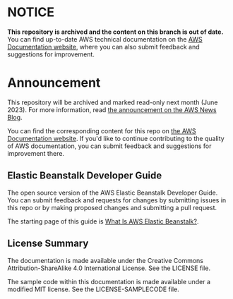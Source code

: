 # NOTICE

**This repository is archived and the content on this branch is out of date.** You can find up-to-date AWS technical documentation on the [AWS Documentation website](https://docs.aws.amazon.com/), where you can also submit feedback and suggestions for improvement.

# Announcement

This repository will be archived and marked read-only next month (June 2023). For more information, read [the announcement on the AWS News Blog](https://aws.amazon.com/blogs/aws/retiring-the-aws-documentation-on-github/).

You can find the corresponding content for this repo on [the AWS Documentation website](https://docs.aws.amazon.com/elasticbeanstalk/latest/dg). If you'd like to continue contributing to the quality of AWS documentation, you can submit feedback and suggestions for improvement there.

## Elastic Beanstalk Developer Guide

The open source version of the AWS Elastic Beanstalk Developer Guide. You can submit feedback and requests for changes by submitting issues in this repo or by making proposed changes and submitting a pull request.

The starting page of this guide is [What Is AWS Elastic Beanstalk?](doc_source/Welcome.md).

## License Summary

The documentation is made available under the Creative Commons Attribution-ShareAlike 4.0 International License. See the LICENSE file.

The sample code within this documentation is made available under a modified MIT license. See the LICENSE-SAMPLECODE file.
